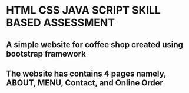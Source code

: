 # HTML CSS JAVA SCRIPT SKILL BASED ASSESSMENT
## <p>A simple website for coffee shop created using bootstrap framework</p>
## The website has contains 4 pages namely, ABOUT, MENU, Contact, and Online Order

